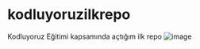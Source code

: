 # kodluyoruzilkrepo
Kodluyoruz Eğitimi kapsamında açtığım ilk repo
![image](https://user-images.githubusercontent.com/80063396/169686757-8ea4c85c-9673-426d-8caa-2e13a53f14da.png)
